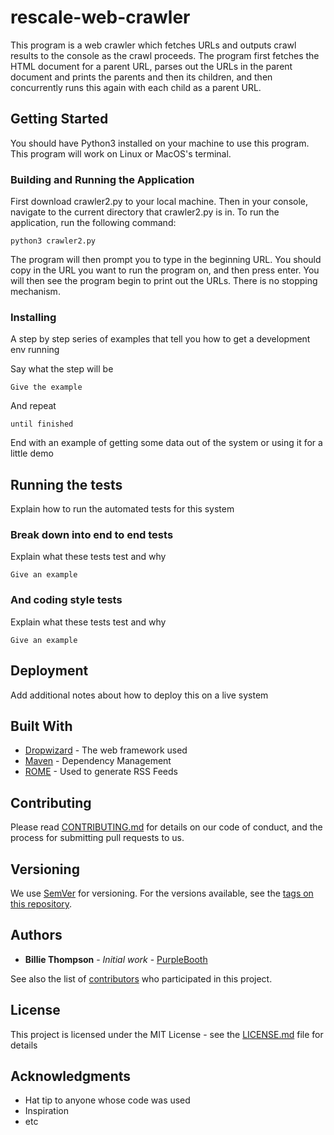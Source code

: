 # rescale-web-crawler

This program is a web crawler which fetches URLs and outputs crawl results to the console as the crawl proceeds.
The program first fetches the HTML document for a parent URL, parses out the URLs in the parent document and prints the parents and then its children, and then concurrently runs this again with each child as a parent URL.

## Getting Started

You should have Python3 installed on your machine to use this program. This program will work on Linux or MacOS's terminal.

### Building and Running the Application

First download crawler2.py to your local machine. Then in your console, navigate to the current directory that crawler2.py is in. To run the application, run the following command:
```
python3 crawler2.py

```
The program will then prompt you to type in the beginning URL. You should copy in the URL you want to run the program on, and then press enter. You will then see the program begin to print out the URLs. There is no stopping mechanism.

### Installing

A step by step series of examples that tell you how to get a development env running

Say what the step will be

```
Give the example
```

And repeat

```
until finished
```

End with an example of getting some data out of the system or using it for a little demo

## Running the tests

Explain how to run the automated tests for this system

### Break down into end to end tests

Explain what these tests test and why

```
Give an example
```

### And coding style tests

Explain what these tests test and why

```
Give an example
```

## Deployment

Add additional notes about how to deploy this on a live system

## Built With

* [Dropwizard](http://www.dropwizard.io/1.0.2/docs/) - The web framework used
* [Maven](https://maven.apache.org/) - Dependency Management
* [ROME](https://rometools.github.io/rome/) - Used to generate RSS Feeds

## Contributing

Please read [CONTRIBUTING.md](https://gist.github.com/PurpleBooth/b24679402957c63ec426) for details on our code of conduct, and the process for submitting pull requests to us.

## Versioning

We use [SemVer](http://semver.org/) for versioning. For the versions available, see the [tags on this repository](https://github.com/your/project/tags). 

## Authors

* **Billie Thompson** - *Initial work* - [PurpleBooth](https://github.com/PurpleBooth)

See also the list of [contributors](https://github.com/your/project/contributors) who participated in this project.

## License

This project is licensed under the MIT License - see the [LICENSE.md](LICENSE.md) file for details

## Acknowledgments

* Hat tip to anyone whose code was used
* Inspiration
* etc
